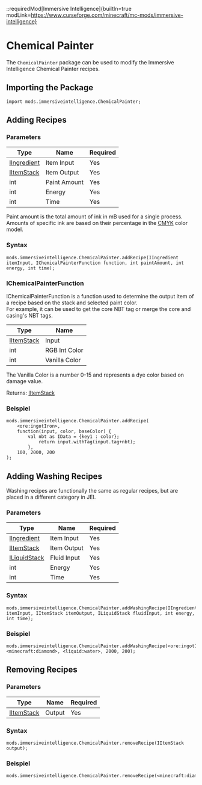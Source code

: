 ::requiredMod[Immersive Intelligence]{builtIn=true modLink=https://www.curseforge.com/minecraft/mc-mods/immersive-intelligence}

# Chemical Painter

The `ChemicalPainter` package can be used to modify the Immersive Intelligence Chemical Painter recipes.

## Importing the Package

```zenscript
import mods.immersiveintelligence.ChemicalPainter;
```

## Adding Recipes

### Parameters

| Type                                                | Name         | Required |
| --------------------------------------------------- | ------------ | -------- |
| [IIngredient](/Vanilla/Variable_Types/IIngredient/) | Item Input   | Yes      |
| [IItemStack](/Vanilla/Items/IItemStack/)            | Item Output  | Yes      |
| int                                                 | Paint Amount | Yes      |
| int                                                 | Energy       | Yes      |
| int                                                 | Time         | Yes      |

Paint amount is the total amount of ink in mB used for a single process.  
Amounts of specific ink are based on their percentage in the [CMYK](https://en.wikipedia.org/wiki/CMYK_color_model) color model.

### Syntax

```zenscript
mods.immersiveintelligence.ChemicalPainter.addRecipe(IIngredient itemInput, IChemicalPainterFunction function, int paintAmount, int energy, int time);
```

### IChemicalPainterFunction

IChemicalPainterFunction is a function used to determine the output item of a recipe based on the stack and selected paint color.    
For example, it can be used to get the core NBT tag or merge the core and casing's NBT tags.

| Type                                     | Name          |
| ---------------------------------------- | ------------- |
| [IItemStack](/Vanilla/Items/IItemStack/) | Input         |
| int                                      | RGB Int Color |
| int                                      | Vanilla Color |

The Vanilla Color is a number 0-15 and represents a dye color based on damage value.

Returns: [IItemStack](/Vanilla/Items/IItemStack/)

### Beispiel

```zenscript
mods.immersiveintelligence.ChemicalPainter.addRecipe(
    <ore:ingotIron>, 
    function(input, color, baseColor) {
        val nbt as IData = {key1 : color};
            return input.withTag(input.tag+nbt);
        }, 
    100, 2000, 200
);
```

## Adding Washing Recipes

Washing recipes are functionally the same as regular recipes, but are placed in a different category in JEI.

### Parameters

| Type                                                | Name        | Required |
| --------------------------------------------------- | ----------- | -------- |
| [IIngredient](/Vanilla/Variable_Types/IIngredient/) | Item Input  | Yes      |
| [IItemStack](/Vanilla/Items/IItemStack/)            | Item Output | Yes      |
| [ILiquidStack](/Vanilla/Liquids/ILiquidstack/)      | Fluid Input | Yes      |
| int                                                 | Energy      | Yes      |
| int                                                 | Time        | Yes      |

### Syntax

```zenscript
mods.immersiveintelligence.ChemicalPainter.addWashingRecipe(IIngredient itemInput, IItemStack itemOutput, ILiquidStack fluidInput, int energy, int time);
```

### Beispiel

```zenscript
mods.immersiveintelligence.ChemicalPainter.addWashingRecipe(<ore:ingotIron>, <minecraft:diamond>, <liquid:water>, 2000, 200);
```

## Removing Recipes

### Parameters

| Type                                     | Name   | Required |
| ---------------------------------------- | ------ | -------- |
| [IItemStack](/Vanilla/Items/IItemStack/) | Output | Yes      |

### Syntax

```zenscript
mods.immersiveintelligence.ChemicalPainter.removeRecipe(IItemStack output);
```

### Beispiel

```zenscript
mods.immersiveintelligence.ChemicalPainter.removeRecipe(<minecraft:diamond>);
```